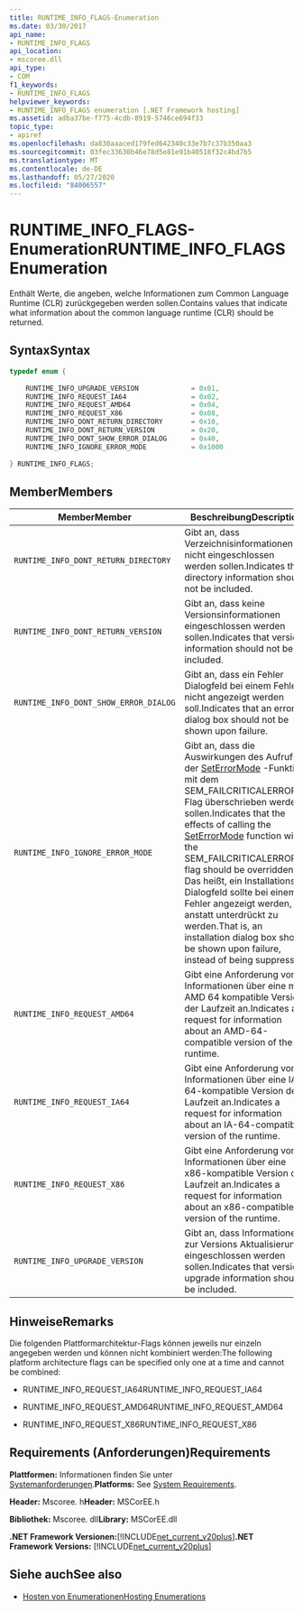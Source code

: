 ```yaml
---
title: RUNTIME_INFO_FLAGS-Enumeration
ms.date: 03/30/2017
api_name:
- RUNTIME_INFO_FLAGS
api_location:
- mscoree.dll
api_type:
- COM
f1_keywords:
- RUNTIME_INFO_FLAGS
helpviewer_keywords:
- RUNTIME_INFO_FLAGS enumeration [.NET Framework hosting]
ms.assetid: adba37be-f775-4cdb-8919-5746ce694f33
topic_type:
- apiref
ms.openlocfilehash: da830aaaced179fed642340c33e7b7c37b350aa3
ms.sourcegitcommit: 03fec33630b46e78d5e81e91b40518f32c4bd7b5
ms.translationtype: MT
ms.contentlocale: de-DE
ms.lasthandoff: 05/27/2020
ms.locfileid: "84006557"
---
```

# <a name="runtime_info_flags-enumeration"></a><span data-ttu-id="00c13-102">RUNTIME_INFO_FLAGS-Enumeration</span><span class="sxs-lookup"><span data-stu-id="00c13-102">RUNTIME_INFO_FLAGS Enumeration</span></span>
<span data-ttu-id="00c13-103">Enthält Werte, die angeben, welche Informationen zum Common Language Runtime (CLR) zurückgegeben werden sollen.</span><span class="sxs-lookup"><span data-stu-id="00c13-103">Contains values that indicate what information about the common language runtime (CLR) should be returned.</span></span>  
  
## <a name="syntax"></a><span data-ttu-id="00c13-104">Syntax</span><span class="sxs-lookup"><span data-stu-id="00c13-104">Syntax</span></span>  
  
```cpp  
typedef enum {  
  
    RUNTIME_INFO_UPGRADE_VERSION             = 0x01,  
    RUNTIME_INFO_REQUEST_IA64                = 0x02,  
    RUNTIME_INFO_REQUEST_AMD64               = 0x04,  
    RUNTIME_INFO_REQUEST_X86                 = 0x08,  
    RUNTIME_INFO_DONT_RETURN_DIRECTORY       = 0x10,  
    RUNTIME_INFO_DONT_RETURN_VERSION         = 0x20,  
    RUNTIME_INFO_DONT_SHOW_ERROR_DIALOG      = 0x40,  
    RUNTIME_INFO_IGNORE_ERROR_MODE           = 0x1000  
  
} RUNTIME_INFO_FLAGS;  
```  
  
## <a name="members"></a><span data-ttu-id="00c13-105">Member</span><span class="sxs-lookup"><span data-stu-id="00c13-105">Members</span></span>  
  
|<span data-ttu-id="00c13-106">Member</span><span class="sxs-lookup"><span data-stu-id="00c13-106">Member</span></span>|<span data-ttu-id="00c13-107">Beschreibung</span><span class="sxs-lookup"><span data-stu-id="00c13-107">Description</span></span>|  
|------------|-----------------|  
|`RUNTIME_INFO_DONT_RETURN_DIRECTORY`|<span data-ttu-id="00c13-108">Gibt an, dass Verzeichnisinformationen nicht eingeschlossen werden sollen.</span><span class="sxs-lookup"><span data-stu-id="00c13-108">Indicates that directory information should not be included.</span></span>|  
|`RUNTIME_INFO_DONT_RETURN_VERSION`|<span data-ttu-id="00c13-109">Gibt an, dass keine Versionsinformationen eingeschlossen werden sollen.</span><span class="sxs-lookup"><span data-stu-id="00c13-109">Indicates that version information should not be included.</span></span>|  
|`RUNTIME_INFO_DONT_SHOW_ERROR_DIALOG`|<span data-ttu-id="00c13-110">Gibt an, dass ein Fehler Dialogfeld bei einem Fehler nicht angezeigt werden soll.</span><span class="sxs-lookup"><span data-stu-id="00c13-110">Indicates that an error dialog box should not be shown upon failure.</span></span>|  
|`RUNTIME_INFO_IGNORE_ERROR_MODE`|<span data-ttu-id="00c13-111">Gibt an, dass die Auswirkungen des Aufrufs der [SetErrorMode](/windows/win32/api/errhandlingapi/nf-errhandlingapi-seterrormode) -Funktion mit dem SEM_FAILCRITICALERRORS-Flag überschrieben werden sollen.</span><span class="sxs-lookup"><span data-stu-id="00c13-111">Indicates that the effects of calling the [SetErrorMode](/windows/win32/api/errhandlingapi/nf-errhandlingapi-seterrormode) function with the SEM_FAILCRITICALERRORS flag should be overridden.</span></span> <span data-ttu-id="00c13-112">Das heißt, ein Installations Dialogfeld sollte bei einem Fehler angezeigt werden, anstatt unterdrückt zu werden.</span><span class="sxs-lookup"><span data-stu-id="00c13-112">That is, an installation dialog box should be shown upon failure, instead of being suppressed.</span></span>|  
|`RUNTIME_INFO_REQUEST_AMD64`|<span data-ttu-id="00c13-113">Gibt eine Anforderung von Informationen über eine mit AMD 64 kompatible Version der Laufzeit an.</span><span class="sxs-lookup"><span data-stu-id="00c13-113">Indicates a request for information about an AMD-64-compatible version of the runtime.</span></span>|  
|`RUNTIME_INFO_REQUEST_IA64`|<span data-ttu-id="00c13-114">Gibt eine Anforderung von Informationen über eine IA-64-kompatible Version der Laufzeit an.</span><span class="sxs-lookup"><span data-stu-id="00c13-114">Indicates a request for information about an IA-64-compatible version of the runtime.</span></span>|  
|`RUNTIME_INFO_REQUEST_X86`|<span data-ttu-id="00c13-115">Gibt eine Anforderung von Informationen über eine x86-kompatible Version der Laufzeit an.</span><span class="sxs-lookup"><span data-stu-id="00c13-115">Indicates a request for information about an x86-compatible version of the runtime.</span></span>|  
|`RUNTIME_INFO_UPGRADE_VERSION`|<span data-ttu-id="00c13-116">Gibt an, dass Informationen zur Versions Aktualisierung eingeschlossen werden sollen.</span><span class="sxs-lookup"><span data-stu-id="00c13-116">Indicates that version upgrade information should be included.</span></span>|  
  
## <a name="remarks"></a><span data-ttu-id="00c13-117">Hinweise</span><span class="sxs-lookup"><span data-stu-id="00c13-117">Remarks</span></span>  
 <span data-ttu-id="00c13-118">Die folgenden Plattformarchitektur-Flags können jeweils nur einzeln angegeben werden und können nicht kombiniert werden:</span><span class="sxs-lookup"><span data-stu-id="00c13-118">The following platform architecture flags can be specified only one at a time and cannot be combined:</span></span>  
  
- <span data-ttu-id="00c13-119">RUNTIME_INFO_REQUEST_IA64</span><span class="sxs-lookup"><span data-stu-id="00c13-119">RUNTIME_INFO_REQUEST_IA64</span></span>  
  
- <span data-ttu-id="00c13-120">RUNTIME_INFO_REQUEST_AMD64</span><span class="sxs-lookup"><span data-stu-id="00c13-120">RUNTIME_INFO_REQUEST_AMD64</span></span>  
  
- <span data-ttu-id="00c13-121">RUNTIME_INFO_REQUEST_X86</span><span class="sxs-lookup"><span data-stu-id="00c13-121">RUNTIME_INFO_REQUEST_X86</span></span>  
  
## <a name="requirements"></a><span data-ttu-id="00c13-122">Requirements (Anforderungen)</span><span class="sxs-lookup"><span data-stu-id="00c13-122">Requirements</span></span>  
 <span data-ttu-id="00c13-123">**Plattformen:** Informationen finden Sie unter [Systemanforderungen](../../get-started/system-requirements.md).</span><span class="sxs-lookup"><span data-stu-id="00c13-123">**Platforms:** See [System Requirements](../../get-started/system-requirements.md).</span></span>  
  
 <span data-ttu-id="00c13-124">**Header:** Mscoree. h</span><span class="sxs-lookup"><span data-stu-id="00c13-124">**Header:** MSCorEE.h</span></span>  
  
 <span data-ttu-id="00c13-125">**Bibliothek:** Mscoree. dll</span><span class="sxs-lookup"><span data-stu-id="00c13-125">**Library:** MSCorEE.dll</span></span>  
  
 <span data-ttu-id="00c13-126">**.NET Framework Versionen:**[!INCLUDE[net_current_v20plus](../../../../includes/net-current-v20plus-md.md)]</span><span class="sxs-lookup"><span data-stu-id="00c13-126">**.NET Framework Versions:** [!INCLUDE[net_current_v20plus](../../../../includes/net-current-v20plus-md.md)]</span></span>  
  
## <a name="see-also"></a><span data-ttu-id="00c13-127">Siehe auch</span><span class="sxs-lookup"><span data-stu-id="00c13-127">See also</span></span>

- [<span data-ttu-id="00c13-128">Hosten von Enumerationen</span><span class="sxs-lookup"><span data-stu-id="00c13-128">Hosting Enumerations</span></span>](hosting-enumerations.md)
